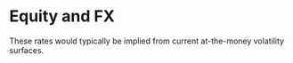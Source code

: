 # Equity and FX

These rates would typically be implied from current at-the-money volatility surfaces. 

